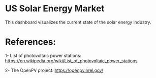 # US Solar Energy Market

This dashboard visualizes the current state of the solar energy industry.

# References:

1- List of photovoltaic power stations: https://en.wikipedia.org/wiki/List_of_photovoltaic_power_stations

2- The OpenPV project: https://openpv.nrel.gov/
